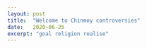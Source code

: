 ```yaml
---
layout: post
title:  "Welcome to Chinmoy controversies"
date:   2020-06-25
excerpt: "goal religion realise"
---
```

